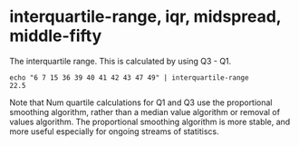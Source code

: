 # interquartile-range, iqr, midspread, middle-fifty

The interquartile range. This is calculated by using Q3 - Q1.

    echo "6 7 15 36 39 40 41 42 43 47 49" | interquartile-range
    22.5

Note that Num quartile calculations for Q1 and Q3 use the proportional smoothing algorithm, rather than a median value algorithm or removal of values algorithm. The proportional smoothing algorithm is more stable, and more useful especially for ongoing streams of statitiscs.
